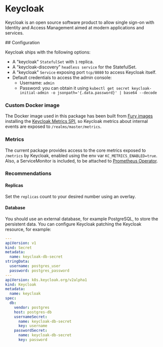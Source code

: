 # Keycloak

Keycloak is an open source software product to allow single sign-on with Identity and Access Management aimed at
modern applications and services.

## Configuration

Keycloak ships with the following options:

- A "keycloak" `StatefulSet` with `1` replica.
- A "keycloak-discovery" `headless service` for the StatefulSet.
- A "keycloak" `Service` exposing port `tcp/8080` to access Keycloak itself.
- Default credentials to access the admin console:
  - Username: `admin`
  - Password: you can obtain it using `kubectl get secret keycloak-initial-admin -o jsonpath='{.data.password}' | base64 --decode`

### Custom Docker image

The Docker image used in this package has been built from [Fury images](https://github.com/sighupio/fury-distribution-container-image-sync/blob/main/modules/keycloak/images.yml) installing the [Keycloak Metrics SPI](https://github.com/aerogear/keycloak-metrics-spi), so Keycloak metrics about internal events are exposed to `/realms/master/metrics`.

### Metrics

The current package provides access to the core metrics exposed to `/metrics` by Keycloak, enabled using the env var `KC_METRICS_ENABLED=true`. Also, a ServiceMonitor is included, to be attached to [Prometheus Operator](https://github.com/sighupio/fury-kubernetes-monitoring/tree/master/katalog/prometheus-operator).

### Recommendations

#### Replicas

Set the `replicas` count to your desired number using an overlay.

#### Database

You should use an external database, for example PostgreSQL, to store the persistent data.
You can configure Keycloak patching the Keycloak resource, for example:

```yaml
---
apiVersion: v1
kind: Secret
metadata:
  name: keycloak-db-secret
stringData:
  username: postgres_user
  password: postgres_password
---
apiVersion: k8s.keycloak.org/v2alpha1
kind: Keycloak
metadata:
  name: keycloak
spec:
  db:
    vendor: postgres
    host: postgres-db
    usernameSecret:
      name: keycloak-db-secret
      key: username
    passwordSecret:
      name: keycloak-db-secret
      key: password
```